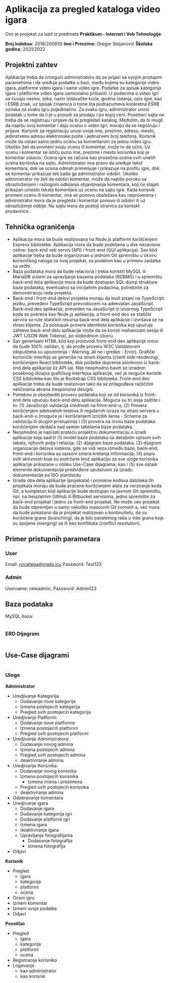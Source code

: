 # Aplikacija za pregled kataloga video igara

Ovo je projekat za ispit iz predmeta **Praktikum - Internet i Veb Tehnologije**.

**Broj Indeksa:** 2018/200935
**Ime i Prrezime:** Gregor Stojanović
**Školska godina:** 2021/2022

## Projektni zahtev

Aplikacija treba da omogući administratoru da se prijavi sa svojim pristupim parametrima i da uređuje podatke u bazi, među kojima su kategorije video igara, platforme video igara i same video igre. Podatke za spisak kategorija igara i platforme video igara samostalno pribaviti. U podacima o video igri se čuvaju naslov, slika, naziv izdavačke kuće, godina izdanja, opis igre, kao i ESRB znak, uz spisak činjenica o tome šta podrazumeva konkretna ESRB oznaka za svaku igru pojedinačno. Za svaku igru, administrator unosi podatak u tome da li je u ponudi za prodaju i po kojoj ceni. Posetioci sajta ne treba da se registruju i prijave da bi pregledali katalog. Međutim, da bi mogli da napišu svoj komentar i daju ocenu o video igri, moraju da se registruju i prijave. Korisnik za registraciju unosi svoje ime, prezime, adresu, mesto, jedinstvenu adresu elektronske pošte i jedinstveni broj telefona. Korisnik može da ostavi samo jednu ocenu sa komentarom za jednu video igru. Ukoliko želi da promeni svoju ocenu ili komentar, može to da učini. Uz ocenu i komentar se ističu puno ime, prezime i mesto korisnika koji je komentar ostavio. Ocena igre se računa kao prosečna ocena svih unetih ocena korisnika na sajtu. Administrator ima pravo da uređuje tekst komentara, dok se ocena odmah primenjuje i prikazuje na profilu igre, dok se komentar prikazuje tek kada ga administrator odobri. Ukoliko administrator ne želi da odobri komentar, može da napiše poruku sa obrazloženjem i razlogom odbijanja objavljivanja komentara, koji će stajati prikazan umesto teksta komentara uz ocenu na sajtu igre. Kada korisnik promeni ocenu ili komentar, ona se ponovo obeležava kao neproverena i administrator mora da je pregleda i komentar ponovo ili odobri ili uz obrazloženje odbije. Na sajtu mora da postoji stranica za kontakt prodavnice.

## Tehnička ograničenja

- Aplikacija mora da bude realizovana na Node.js platformi korišćenjem Express biblioteke. Aplikacija mora da bude podeljena u dve nezavisne celine: back-end veb servis (API) i front-end (GUI aplikacija). Sav kôd aplikacije treba da bude organizovan u jednom Git spremištu u okviru korisničkog naloga za ovaj projekat, sa podelom kao u primeru zadatka sa vežbi.
- Baza podataka mora da bude relaciona i treba koristiti MySQL ili MariaDB sistem za upravljanje bazama podataka (RDBMS) i u spremištu back-end dela aplikacije mora da bude dostupan SQL dump strukture baze podataka, eventualno sa inicijalnim podacima, potrebnim za demonstraciju rada projekta.
- Back-end i front-end delovi projekta moraju da budi pisani na TypeScript jeziku, prevedeni TypeScript prevodiocem na adekvatan JavaScript. Back-end deo aplikacije, preveden na JavaScript iz izvornog TypeScript koda se pokreće kao Node.js aplikacija, a front-end deo se statički servira sa rute statičkih resursa back-end dela aplikacije i izvršava se na strani klijenta. Za postupak provere identiteta korisnika koji upućuje zahteve back-end delu aplikacije može da se koristi mehanizam sesija ili JWT (JSON Web Tokena), po slobodnom izboru.
- Sav generisani HTML kôd koji proizvodi front-end deo aplikacije mora da bude 100% validan, tj. da prođe proveru W3C Validatorom (dopuštena su upozorenja - Warning, ali ne i greške - Error). Grafički korisnički interfejs se generiše na strani klijenta (client side rendering), korišćenjem React biblioteke, dok podatke doprema asinhrono iz back-end dela aplikacije (iz API-ja). Nije neophodno baviti se izradom posebnog dizajna grafičkog interfejsa aplikacije, već je moguće koristiti CSS biblioteke kao što je Bootstrap CSS biblioteka. Front-end deo aplikacije treba da bude realizovan tako da se prilagođava različitim veličinama ekrana (responsive design).
- Potrebno je obezbediti proveru podataka koji se od korisnika iz front-end dela upućuju back-end delu aplikacije. Moguća su tri sloja zaštite i to: (1) JavaScript validacija vrednosti na front-end-u; (2) Provera korišćenjem adekvatnih testova ili regularnih izraza na strani servera u back-end-u (moguće je i korišćenjem izričitih šema - Schema za validaciju ili drugim pristupima) i (3) provera na nivou baze podataka korišćenjem okidača nad samim tabelama baze podataka.
- Neophodno je napisati prateću projektnu dokumentaciju o izradi aplikacije koja sadrži (1) model baze podataka sa detaljnim opisom svih tabela, njihovih polja i relacija; (2) dijagram baze podataka; (3) dijagram organizacije delova sistema, gde se vidi veza između baze, back-end, front-end i korisnika sa opisom smera kretanja informacija; (4) popis svih aktivnosti koje su podržane kroz aplikaciju za sve uloge korisnika aplikacije prikazane u obliku Use-Case dijagrama; kao i (5) sve ostale elemente dokumentacije predviđene uputstvom za izradu dokumentacije po ISO standardu.
- Izrada oba dela aplikacije (projekata) i promene kodova datoteka tih projekata moraju da bude praćene korišćenjem alata za verziranje koda Git, a kompletan kôd aplikacije bude dostupan na javnom Git spremištu, npr. na besplatnim GitHub ili Bitbucket servisima, jedno spremište za back-end projekat i jedno za front-end projekat. Ne može ceo projekat da bude otpremljen u samo nekoliko masovnih Git commit-a, već mora da bude pokazano da je projekat realizovan u kontinuitetu, da su korišćene grane (branching), da je bilo paralelnog rada u više grana koje su spojene (merging) sa ili bez konflikata (conflict resolution).

## Primer pristupnih parametara

### User

Email: nocetepa@mailo.icu
Password: Test123

### Admin

Username: newadmin,
Password: Admin123
## Baza podataka

MySQL baza:

<img src="./DocumentationImg/PodaciOgranicenjaBazaPodataka.png"
     alt="" />


### ERD Dijagram

<img src="./DocumentationImg/ErdDiagram.png"
     alt="" />
## Use-Case dijagrami

<img src="./DocumentationImg/UseCase.png"
     alt="" />

### Uloge

**Administrator**

- Uredjivanje Kategorija:
    - Dodavanje nove kategorije
    - Izmena postojecih kategorija
    - Pregled svih postojecih kategorija
- Uredjivanje Platformi:
    - Dodavanje nove platforme
    - Izmena postojecih platformi
    - Pregled svih postojecih platformi
- Uredjivanje Administratora:
    - Dodavanje novog admina
    - Izmena postojecih admina
    - Pregled svih postojecih admina
    - deaktiviranje admina
- Uredjivanje Korisnika:
    - Dodavanje novog korisnika
    - Izmena postojecih korisnika
        - Izmena imena i prezimena
    - Pregled svih postojecih korisnika
    - deaktiviranje admina
- Odobravanje komentara
- Uredjivanje igara
    - Dodavanje igara
    - Dodavanje kategorija igri
    - Dodavanje platformi igri
    - izmena igara
    - deaktiviranje igara
    - Upravljanje fotografijama
        - Dodavanje fotografija
        - izmena fotografija
- Odjavi

**Korisnik**

- Pregled
    - igara
    - kategorija
    - platformi
    - ocena
- Oceni igru
- Izmeni komentar
- Izmeni svoje podatke
- Odjavi

**Posetilac**

- Pregled
    - igara
    - kategorija
    - platformi
    - ocena
- Registracija korisnika
- Logovanje
    - kao administrator
    - kao korisnik